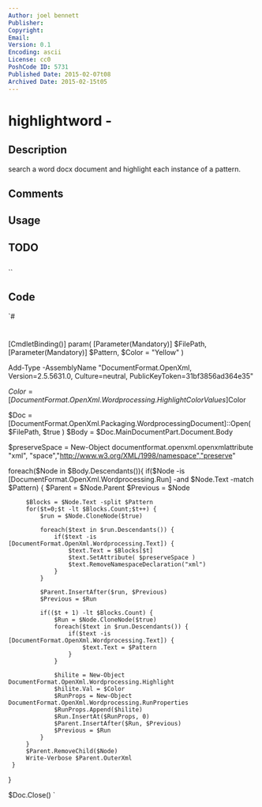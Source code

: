 ```yaml
---
Author: joel bennett
Publisher: 
Copyright: 
Email: 
Version: 0.1
Encoding: ascii
License: cc0
PoshCode ID: 5731
Published Date: 2015-02-07t08
Archived Date: 2015-02-15t05
---
```


# highlightword - 

## Description

search a word docx document and highlight each instance of a pattern.

## Comments



## Usage



## TODO



## 

``

## Code

`#
 #
 [CmdletBinding()]
 param(
     [Parameter(Mandatory)]
     $FilePath,
     [Parameter(Mandatory)]
     $Pattern,
     $Color = "Yellow"
 )
 
 Add-Type -AssemblyName "DocumentFormat.OpenXml, Version=2.5.5631.0, Culture=neutral, PublicKeyToken=31bf3856ad364e35"
 
 $Color = [DocumentFormat.OpenXml.Wordprocessing.HighlightColorValues]$Color
 
 
 $Doc = [DocumentFormat.OpenXml.Packaging.WordprocessingDocument]::Open( $FilePath, $true )
 $Body = $Doc.MainDocumentPart.Document.Body
 
 $preserveSpace = New-Object documentformat.openxml.openxmlattribute "xml", "space","http://www.w3.org/XML/1998/namespace","preserve"
 
 foreach($Node in $Body.Descendants()){
     if($Node -is [DocumentFormat.OpenXml.Wordprocessing.Run] -and $Node.Text -match $Pattern) {
         $Parent = $Node.Parent
         $Previous = $Node
 
         $Blocks = $Node.Text -split $Pattern
         for($t=0;$t -lt $Blocks.Count;$t++) {
             $run = $Node.CloneNode($true)
 
             foreach($text in $run.Descendants()) { 
                 if($text -is [DocumentFormat.OpenXml.Wordprocessing.Text]) {
                     $text.Text = $Blocks[$t] 
                     $text.SetAttribute( $preserveSpace )
                     $text.RemoveNamespaceDeclaration("xml")
                 }
             }
 
             $Parent.InsertAfter($run, $Previous)
             $Previous = $Run
 
             if(($t + 1) -lt $Blocks.Count) {
                 $Run = $Node.CloneNode($true)
                 foreach($text in $run.Descendants()) { 
                     if($text -is [DocumentFormat.OpenXml.Wordprocessing.Text]) {
                         $text.Text = $Pattern
                     }
                 }
 
                 $hilite = New-Object DocumentFormat.OpenXml.Wordprocessing.Highlight
                 $hilite.Val = $Color
                 $RunProps = New-Object DocumentFormat.OpenXml.Wordprocessing.RunProperties
                 $RunProps.Append($hilite)
                 $Run.InsertAt($RunProps, 0)
                 $Parent.InsertAfter($Run, $Previous)
                 $Previous = $Run
             }
         }
         $Parent.RemoveChild($Node)
         Write-Verbose $Parent.OuterXml
     }
 }
 
 $Doc.Close()
`

